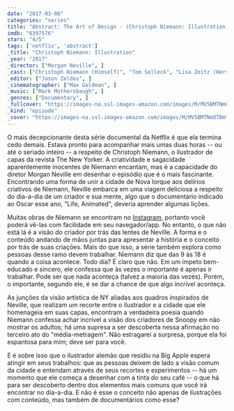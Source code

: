 ```yaml
---
date: "2017-03-08"
categories: "series"
title: "Abstract: The Art of Design - (Christoph Niemann: Illustration)"
imdb: "6397576"
stars: "4/5"
tags: ['netflix', 'abstract']
_title: "Christoph Niemann: Illustration"
_year: "2017"
_director: ["Morgan Neville", ]
_cast: ["Christoph Niemann (Himself)", "Tom Selleck", "Lisa Zeitz (Herself - Christoph's Wife)", ]
_editor: ["Jason Zeldes", ]
_cinematographer: ["Max Goldman", ]
_music: ["Mark Mothersbaugh", ]
_genres: ["Documentary", ]
_fullcover: "https://images-na.ssl-images-amazon.com/images/M/MV5BMTNmOTBmYWUtYjZlNC00OWY3LWJkMTktNzY3ZjI4MDYyM2ExXkEyXkFqcGdeQXVyNTU2OTAxNjM@.jpg"
_kind: "episode"
_cover: "https://images-na.ssl-images-amazon.com/images/M/MV5BMTNmOTBmYWUtYjZlNC00OWY3LWJkMTktNzY3ZjI4MDYyM2ExXkEyXkFqcGdeQXVyNTU2OTAxNjM@._V1._SX100_SY56_.jpg"
---
```

O mais decepcionante desta série documental da Netflix é que ela termina cedo demais. Estava pronto para acompanhar mais umas duas horas -- ou até o seriado inteiro -- a respeito de Christoph Niemann, o ilustrador de capas da revista The New Yorker. A criatividade e sagacidade aparentemente inocentes de Niemann encantam, mas é a capacidade do diretor Morgan Neville em desenhar o episódio que é o mais fascinante. Encontrando uma forma de unir a cidade de Nova Iorque aos delírios criativos de Niemann, Neville embarca em uma viagem deliciosa a respeito do dia-a-dia de um criador e sua mente, algo que o documentário indicado ao Oscar esse ano, "Life, Animated", deveria aprender algumas lições.

Muitas obras de Niemann se encontram no [Instagram](https://www.instagram.com/abstractsunday), portanto você poderá vê-las com facilidade em seu navegador/app. No entanto, o que não está lá é a visão do criador por trás das lentes de Neville. A forma e o conteúdo andando de mãos juntas para apresentar a história e o conceito por trás de suas criações. Mais do que isso, a série também explora como pessoas desse ramo devem trabalhar. Niemann diz que das 9 às 18 é quando a coisa acontece. Todo dia? É claro que não. Em um ímpeto bem-educado e sincero, ele confessa que às vezes o importante é apenas ir trabalhar. Pode ser que nada aconteça (talvez a maioria das vezes). Porém, o importante, segundo ele, é se dar a chance de que algo incrível aconteça.

As junções da visão artística de NY aliadas aos quadros inspirados de Neville, que realizam um recorte entre o ilustrador e a cidade que ele homenageia em suas capas, encontram a verdadeira poesia quando Niemann confessa achar incrível a visão dos criadores de Snoopy em não mostrar os adultos; há uma supresa a ser descoberta nessa afirmação no terceiro ato do "média-metragem". Não estragarei a surpresa, porque ela foi espantosa para mim; deve ser para você.

E é sobre isso que o ilustrador alemão que residiu na Big Apple espera atingir em seus trabalhos: que as pessoas deixem de lado a visão comum da cidade e entendam através de seus recortes e experimentos -- há um momento que ele começa a desenhar com a tinta do seu café -- o que há para ser descoberto dentro dos elementos mais comuns que você irá encontrar no dia-a-dia. E não é esse o conceito não apenas de ilustrações com conteúdo, mas também de documentários como esse? 
